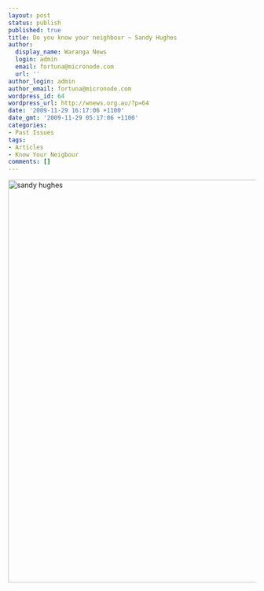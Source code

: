```yaml
---
layout: post
status: publish
published: true
title: Do you know your neighbour ~ Sandy Hughes
author:
  display_name: Waranga News
  login: admin
  email: fortuna@micronode.com
  url: ''
author_login: admin
author_email: fortuna@micronode.com
wordpress_id: 64
wordpress_url: http://wnews.org.au/?p=64
date: '2009-11-29 16:17:06 +1100'
date_gmt: '2009-11-29 05:17:06 +1100'
categories:
- Past Issues
tags:
- Articles
- Know Your Neigbour
comments: []
---
```

<p><a href="http://wnews.org.au/wp-content/uploads/2009/11/snady-hughes.jpg"><img class="alignnone size-large wp-image-65" style="border: 0pt none;" title="sandy hughes" alt="sandy hughes" src="http://wnews.org.au/wp-content/uploads/2009/11/snady-hughes-703x1024.jpg" width="562" height="819" /></a></p>
